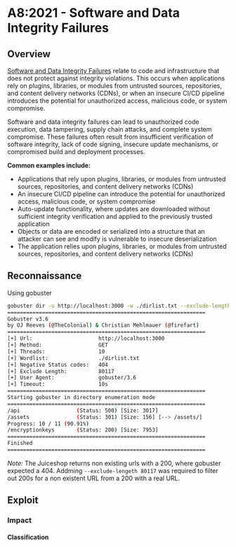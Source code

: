# A8:2021 - Software and Data Integrity Failures

## Overview
[Software and Data Integrity Failures](https://owasp.org/Top10/A08_2021-Software_and_Data_Integrity_Failures/) relate to code and infrastructure that does not protect against integrity violations. This occurs when applications rely on plugins, libraries, or modules from untrusted sources, repositories, and content delivery networks (CDNs), or when an insecure CI/CD pipeline introduces the potential for unauthorized access, malicious code, or system compromise.

Software and data integrity failures can lead to unauthorized code execution, data tampering, supply chain attacks, and complete system compromise. These failures often result from insufficient verification of software integrity, lack of code signing, insecure update mechanisms, or compromised build and deployment processes.

**Common examples include:**
- Applications that rely upon plugins, libraries, or modules from untrusted sources, repositories, and content delivery networks (CDNs)
- An insecure CI/CD pipeline can introduce the potential for unauthorized access, malicious code, or system compromise
- Auto-update functionality, where updates are downloaded without sufficient integrity verification and applied to the previously trusted application
- Objects or data are encoded or serialized into a structure that an attacker can see and modify is vulnerable to insecure deserialization
- The application relies upon plugins, libraries, or modules from untrusted sources, repositories, and content delivery networks (CDNs)

## Reconnaissance

Using gobuster

```sh
gobuster dir -u http://localhost:3000 -w ./dirlist.txt --exclude-length 80117
===============================================================
Gobuster v3.6
by OJ Reeves (@TheColonial) & Christian Mehlmauer (@firefart)
===============================================================
[+] Url:                     http://localhost:3000
[+] Method:                  GET
[+] Threads:                 10
[+] Wordlist:                ./dirlist.txt
[+] Negative Status codes:   404
[+] Exclude Length:          80117
[+] User Agent:              gobuster/3.6
[+] Timeout:                 10s
===============================================================
Starting gobuster in directory enumeration mode
===============================================================
/api                  (Status: 500) [Size: 3017]
/assets               (Status: 301) [Size: 156] [--> /assets/]
Progress: 10 / 11 (90.91%)
/encryptionkeys       (Status: 200) [Size: 7953]
===============================================================
Finished
===============================================================
```
*Note:* The Juiceshop returns non existing urls with a 200, where gobuster expected a 404. Addming `--exclude-lengeth 80117` was required to filter out 200s for a non existent URL from a 200 with a real URL.

## Exploit

### Impact

#### Classification
